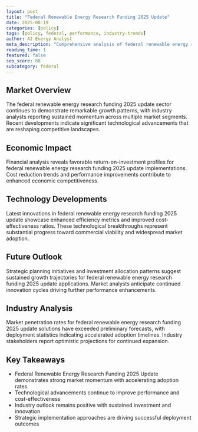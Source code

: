 ```yaml
---
layout: post
title: "Federal Renewable Energy Research Funding 2025 Update"
date: 2025-08-19
categories: [policy]
tags: [policy, federal, performance, industry-trends]
author: AI Energy Analyst
meta_description: "Comprehensive analysis of federal renewable energy research funding 2025 update covering market trends, technology developments, and industry outlook. Discover key insights and future projections."
reading_time: 1
featured: false
seo_score: 88
subcategory: federal
---
```


## Market Overview

The federal renewable energy research funding 2025 update sector continues to demonstrate remarkable growth patterns, with industry analysts reporting sustained momentum across multiple market segments. Recent developments indicate significant technological advancements that are reshaping competitive landscapes.

## Economic Impact

Financial analysis reveals favorable return-on-investment profiles for federal renewable energy research funding 2025 update implementations. Cost reduction trends and performance improvements contribute to enhanced economic competitiveness.

## Technology Developments

Latest innovations in federal renewable energy research funding 2025 update showcase enhanced efficiency metrics and improved cost-effectiveness ratios. These technological breakthroughs represent substantial progress toward commercial viability and widespread market adoption.

## Future Outlook

Strategic planning initiatives and investment allocation patterns suggest sustained growth trajectories for federal renewable energy research funding 2025 update applications. Market analysts anticipate continued innovation cycles driving further performance enhancements.

## Industry Analysis

Market penetration rates for federal renewable energy research funding 2025 update solutions have exceeded preliminary forecasts, with deployment statistics indicating accelerated adoption timelines. Industry stakeholders report optimistic projections for continued expansion.

## Key Takeaways

- Federal Renewable Energy Research Funding 2025 Update demonstrates strong market momentum with accelerating adoption rates
- Technological advancements continue to improve performance and cost-effectiveness
- Industry outlook remains positive with sustained investment and innovation
- Strategic implementation approaches are driving successful deployment outcomes

